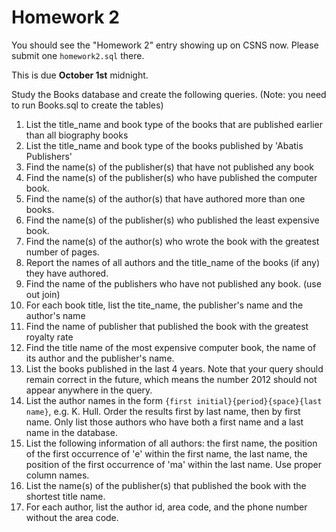 # Homework 2

You should see the "Homework 2" entry showing up on CSNS now. Please submit one
`homework2.sql` there.

This is due **October 1st** midnight.

Study the Books database and create the following queries. (Note: you need to run Books.sql to create the tables)

1. List the title_name and book type of the books that are published earlier than all biography books
2. List the title_name and book type of the books published by 'Abatis Publishers'
3. Find the name(s) of the publisher(s) that have not published any book
4. Find the name(s) of the publisher(s) who have published the computer book.
5. Find the name(s) of the author(s) that have authored more than one books.
6. Find the name(s) of the publisher(s) who published the least expensive book.
7. Find the name(s) of the author(s) who wrote the book with the greatest number of pages.
1. Report the names of all authors and the title_name of the books (if any) they have authored.
2. Find the name of the publishers who have not published any book. (use out join)
3. For each book title, list the tite_name, the publisher's name and the author's name
4. Find the name of publisher that published the book with the greatest royalty rate
5. Find the title name of the most expensive computer book, the name of its author and the publisher's name.
1. List the books published in the last 4 years. Note that your query should remain correct in the future, which means the number 2012 should not appear anywhere in the query.
2. List the author names in the form `{first initial}{period}{space}{last name}`, e.g. K. Hull. Order the results first by last name, then by first name. Only list those authors who have both a first name and a last name in the database.  
3. List the following information of all authors: the first name, the position of the first occurrence of 'e' within the first name, the last name, the position of the first occurrence of 'ma' within the last name. Use proper column names.
4. List the name(s) of the publisher(s) that published the book with the shortest title name.
5. For each author, list the author id, area code, and the phone number without the area code.
